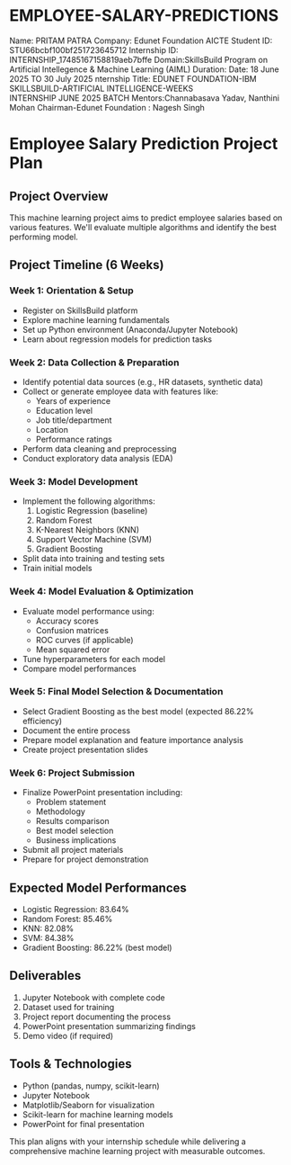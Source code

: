 # EMPLOYEE-SALARY-PREDICTIONS
Name: PRITAM PATRA 
Company: Edunet Foundation 
AICTE Student ID: STU66bcbf100bf251723645712 
Internship ID:  INTERNSHIP_17485167158819aeb7bffe
Domain:SkillsBuild Program on Artificial Intellegence & Machine Learning (AIML)
Duration: Date: 18 June 2025 TO 30 July 2025
nternship Title: EDUNET FOUNDATION-IBM SKILLSBUILD-ARTIFICIAL INTELLIGENCE-WEEKS INTERNSHIP JUNE 2025 BATCH
Mentors:Channabasava Yadav, Nanthini Mohan
Chairman-Edunet Foundation : Nagesh Singh


# Employee Salary Prediction Project Plan

## Project Overview
This machine learning project aims to predict employee salaries based on various features. We'll evaluate multiple algorithms and identify the best performing model.

## Project Timeline (6 Weeks)

### Week 1: Orientation & Setup
- Register on SkillsBuild platform
- Explore machine learning fundamentals
- Set up Python environment (Anaconda/Jupyter Notebook)
- Learn about regression models for prediction tasks

### Week 2: Data Collection & Preparation
- Identify potential data sources (e.g., HR datasets, synthetic data)
- Collect or generate employee data with features like:
  - Years of experience
  - Education level
  - Job title/department
  - Location
  - Performance ratings
- Perform data cleaning and preprocessing
- Conduct exploratory data analysis (EDA)

### Week 3: Model Development
- Implement the following algorithms:
  1. Logistic Regression (baseline)
  2. Random Forest
  3. K-Nearest Neighbors (KNN)
  4. Support Vector Machine (SVM)
  5. Gradient Boosting
- Split data into training and testing sets
- Train initial models

### Week 4: Model Evaluation & Optimization
- Evaluate model performance using:
  - Accuracy scores
  - Confusion matrices
  - ROC curves (if applicable)
  - Mean squared error
- Tune hyperparameters for each model
- Compare model performances

### Week 5: Final Model Selection & Documentation
- Select Gradient Boosting as the best model (expected 86.22% efficiency)
- Document the entire process
- Prepare model explanation and feature importance analysis
- Create project presentation slides

### Week 6: Project Submission
- Finalize PowerPoint presentation including:
  - Problem statement
  - Methodology
  - Results comparison
  - Best model selection
  - Business implications
- Submit all project materials
- Prepare for project demonstration

## Expected Model Performances
- Logistic Regression: 83.64%
- Random Forest: 85.46%
- KNN: 82.08%
- SVM: 84.38%
- Gradient Boosting: 86.22% (best model)

## Deliverables
1. Jupyter Notebook with complete code
2. Dataset used for training
3. Project report documenting the process
4. PowerPoint presentation summarizing findings
5. Demo video (if required)

## Tools & Technologies
- Python (pandas, numpy, scikit-learn)
- Jupyter Notebook
- Matplotlib/Seaborn for visualization
- Scikit-learn for machine learning models
- PowerPoint for final presentation

This plan aligns with your internship schedule while delivering a comprehensive machine learning project with measurable outcomes.
